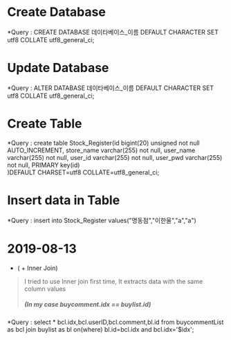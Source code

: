 # Create Database  
*Query : CREATE DATABASE 데이타베이스_이름 DEFAULT CHARACTER SET utf8 COLLATE utf8_general_ci;  
# Update Database  
*Query : ALTER DATABASE 데이타베이스_이름 DEFAULT CHARACTER SET utf8 COLLATE utf8_general_ci;
# Create Table 
*Query : create table Stock_Register(id bigint(20) unsigned not null AUTO_INCREMENT,
                            store_name varchar(255) not null,
                            user_name varchar(255) not null,
                            user_id varchar(255) not null,
                            user_pwd varchar(255) not null,
                            PRIMARY key(id)          
                           )DEFAULT CHARSET=utf8 COLLATE=utf8_general_ci;
                           
# Insert data in Table 
*Query : insert into Stock_Register values("명동점","이한울","a","a")

# 2019-08-13
- ( + Inner Join)

<blockquote>
  I tried to use Inner join first time,
  It extracts data with the same column values
  <h5>(In my case buycomment.idx == buylist.id)</h5>
</blockquote>
*Query : select * bcl.idx,bcl.userID,bcl.comment,bl.id
from buycommentList as bcl
join buylist as bl
on(where) bl.id=bcl.idx and bcl.idx='$idx';

